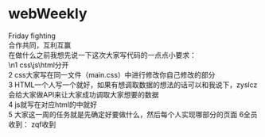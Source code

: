 # webWeekly
Friday fighting  
合作共同，互利互赢  
在做什么之前我想先说一下这次大家写代码的一点点小要求：  
\n1 css\js\html分开  
2 css大家写在同一文件（main.css）中进行修改你自己修改的部分  
3 HTML一个人写一个就好，如果有想调取数据的想法的话可以和我说下，zyslcz会给大家做API来让大家成功调取大家想要的数据  
4 js就写在对应html的<script></script>中就好  
5 大家这一周的任务就是先确定好要做什么，然后每个人实现哪部分的页面
6全员收到：
    zqf收到
